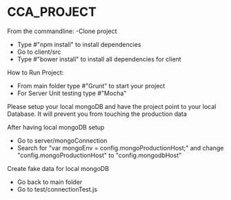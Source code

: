 # CCA_PROJECT
From the commandline:
-Clone project
- Type #"npm install" to install dependencies
- Go to client/src
- Type #"bower install" to install all dependencies for client

How to Run Project:
- From main folder type #"Grunt" to start your project
- For Server Unit testing type #"Mocha"

Please setup your local mongoDB and have the project point to your local Database. It will prevent you from touching the production data

After having local mongoDB setup
- Go to server/mongoConnection
- Search for "var mongoEnv = config.mongoProductionHost;" and change "config.mongoProductionHost" to "config.mongodbHost"

Create fake data for local mongoDB
- Go back to main folder
- Go to test/connectionTest.js

